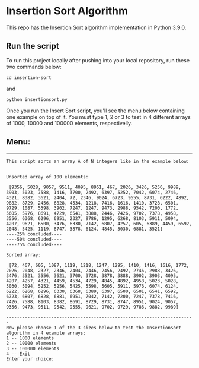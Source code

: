 # Insertion Sort Algorithm
This repo has the Insertion Sort algorithm implementation in Python 3.9.0.

## Run the script
To run this project locally after pushing into your local repository, run these two commands below:

```
cd insertion-sort
```
and
```
python insertionsort.py
```

Once you run the Insert Sort script, you'll see the menu below containing one example on top of it. You must type 1, 2 or 3 to test in 4 different arrays of 1000, 10000 and 100000 elements, respectivelly.

## Menu:

-----------------------------------------------------------------------
```
This script sorts an array A of N integers like in the example below:


Unsorted array of 100 elements:

 [9356, 5028, 9057, 9511, 4095, 8951, 467, 2026, 3426, 5256, 9989, 3903, 5023, 7588, 1416, 3700, 2492, 6397, 5252, 7042, 6074, 2746, 4321, 8382, 3621, 2404, 72, 2346, 9024, 6723, 9555, 8731, 6222, 4892, 9882, 8729, 2456, 6828, 4534, 1218, 7416, 1616, 1410, 3728, 6501, 9729, 1087, 5598, 3902, 7247, 1247, 9473, 2988, 9542, 7200, 1772, 5605, 5976, 8691, 4729, 6541, 3888, 2446, 7426, 9702, 7378, 4958, 3556, 6368, 6296, 6951, 2327, 9786, 1295, 6268, 8103, 5911, 5094, 4207, 9621, 6500, 3476, 6330, 7142, 6807, 4257, 605, 6389, 4459, 6592, 2048, 5425, 1119, 8747, 3878, 6124, 4845, 5030, 6881, 3521]
----25% concluded----
----50% concluded----
----75% concluded----

Sorted array:

 [72, 467, 605, 1087, 1119, 1218, 1247, 1295, 1410, 1416, 1616, 1772, 2026, 2048, 2327, 2346, 2404, 2446, 2456, 2492, 2746, 2988, 3426, 3476, 3521, 3556, 3621, 3700, 3728, 3878, 3888, 3902, 3903, 4095, 4207, 4257, 4321, 4459, 4534, 4729, 4845, 4892, 4958, 5023, 5028, 5030, 5094, 5252, 5256, 5425, 5598, 5605, 5911, 5976, 6074, 6124, 6222, 6268, 6296, 6330, 6368, 6389, 6397, 6500, 6501, 6541, 6592, 6723, 6807, 6828, 6881, 6951, 7042, 7142, 7200, 7247, 7378, 7416, 7426, 7588, 8103, 8382, 8691, 8729, 8731, 8747, 8951, 9024, 9057, 9356, 9473, 9511, 9542, 9555, 9621, 9702, 9729, 9786, 9882, 9989]

-----------------------------------------------------------------------
Now please choose 1 of the 3 sizes below to test the InsertionSort algorithm in 4 example arrays:
1 -- 1000 elements
2 -- 10000 elements
3 -- 100000 elements
4 -- Exit
Enter your choice:
```
